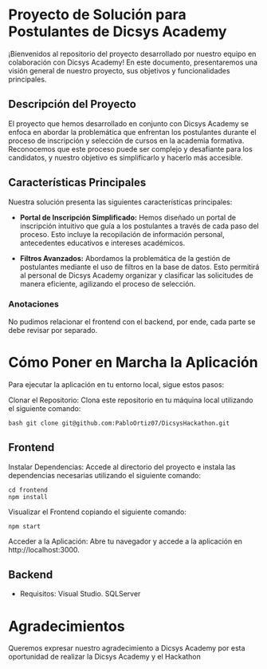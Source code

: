 # Proyecto de Solución para Postulantes de Dicsys Academy
¡Bienvenidos al repositorio del proyecto desarrollado por nuestro equipo en colaboración con Dicsys Academy! En este documento, presentaremos una visión general de nuestro proyecto, sus objetivos y funcionalidades principales.

## Descripción del Proyecto
El proyecto que hemos desarrollado en conjunto con Dicsys Academy se enfoca en abordar la problemática que enfrentan los postulantes durante el proceso de inscripción y selección de cursos en la academia formativa. Reconocemos que este proceso puede ser complejo y desafiante para los candidatos, y nuestro objetivo es simplificarlo y hacerlo más accesible.

## Características Principales
Nuestra solución presenta las siguientes características principales:

- **Portal de Inscripción Simplificado:** Hemos diseñado un portal de inscripción intuitivo que guía a los postulantes a través de cada paso del proceso. Esto incluye la recopilación de información personal, antecedentes educativos e intereses académicos.

- **Filtros Avanzados:** Abordamos la problemática de la gestión de postulantes mediante el uso de filtros en la base de datos. Esto permitirá al personal de Dicsys Academy organizar y clasificar las solicitudes de manera eficiente, agilizando el proceso de selección.

### Anotaciones
No pudimos relacionar el frontend con el backend, por ende, cada parte se debe revisar por separado.
# Cómo Poner en Marcha la Aplicación
Para ejecutar la aplicación en tu entorno local, sigue estos pasos:

Clonar el Repositorio: Clona este repositorio en tu máquina local utilizando el siguiente comando:

```
bash git clone git@github.com:PabloOrtiz07/DicsysHackathon.git
```

## Frontend

Instalar Dependencias: Accede al directorio del proyecto e instala las dependencias necesarias utilizando el siguiente comando:


```
cd frontend
npm install
```

Visualizar el Frontend copiando el siguiente comando:
```
npm start
```

Acceder a la Aplicación: Abre tu navegador y accede a la aplicación en http://localhost:3000.

## Backend

- Requisitos: 
Visual Studio.
SQLServer

# Agradecimientos
Queremos expresar nuestro agradecimiento a Dicsys Academy por esta oportunidad de realizar la Dicsys Academy y el Hackathon
